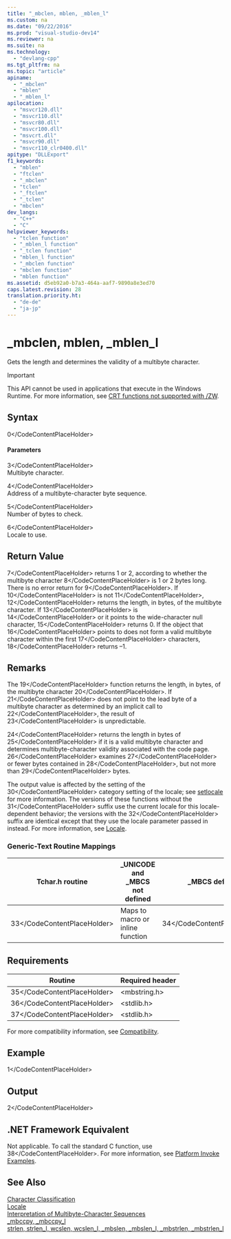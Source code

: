 ```yaml
---
title: "_mbclen, mblen, _mblen_l"
ms.custom: na
ms.date: "09/22/2016"
ms.prod: "visual-studio-dev14"
ms.reviewer: na
ms.suite: na
ms.technology: 
  - "devlang-cpp"
ms.tgt_pltfrm: na
ms.topic: "article"
apiname: 
  - "_mbclen"
  - "mblen"
  - "_mblen_l"
apilocation: 
  - "msvcr120.dll"
  - "msvcr110.dll"
  - "msvcr80.dll"
  - "msvcr100.dll"
  - "msvcrt.dll"
  - "msvcr90.dll"
  - "msvcr110_clr0400.dll"
apitype: "DLLExport"
f1_keywords: 
  - "mblen"
  - "ftclen"
  - "_mbclen"
  - "tclen"
  - "_ftclen"
  - "_tclen"
  - "mbclen"
dev_langs: 
  - "C++"
  - "C"
helpviewer_keywords: 
  - "tclen function"
  - "_mblen_l function"
  - "_tclen function"
  - "mblen_l function"
  - "_mbclen function"
  - "mbclen function"
  - "mblen function"
ms.assetid: d5eb92a0-b7a3-464a-aaf7-9890a8e3ed70
caps.latest.revision: 28
translation.priority.ht: 
  - "de-de"
  - "ja-jp"
---
```

# _mbclen, mblen, _mblen_l
Gets the length and determines the validity of a multibyte character.  
  
> [!IMPORTANT]
>  This API cannot be used in applications that execute in the Windows Runtime. For more information, see [CRT functions not supported with /ZW](http://msdn.microsoft.com/library/windows/apps/jj606124.aspx).  
  
## Syntax  
  
<CodeContentPlaceHolder>0\</CodeContentPlaceHolder>  
#### Parameters  
 <CodeContentPlaceHolder>3\</CodeContentPlaceHolder>  
 Multibyte character.  
  
 <CodeContentPlaceHolder>4\</CodeContentPlaceHolder>  
 Address of a multibyte-character byte sequence.  
  
 <CodeContentPlaceHolder>5\</CodeContentPlaceHolder>  
 Number of bytes to check.  
  
 <CodeContentPlaceHolder>6\</CodeContentPlaceHolder>  
 Locale to use.  
  
## Return Value  
 <CodeContentPlaceHolder>7\</CodeContentPlaceHolder> returns 1 or 2, according to whether the multibyte character <CodeContentPlaceHolder>8\</CodeContentPlaceHolder> is 1 or 2 bytes long. There is no error return for <CodeContentPlaceHolder>9\</CodeContentPlaceHolder>. If <CodeContentPlaceHolder>10\</CodeContentPlaceHolder> is not <CodeContentPlaceHolder>11\</CodeContentPlaceHolder>, <CodeContentPlaceHolder>12\</CodeContentPlaceHolder> returns the length, in bytes, of the multibyte character. If <CodeContentPlaceHolder>13\</CodeContentPlaceHolder> is <CodeContentPlaceHolder>14\</CodeContentPlaceHolder> or it points to the wide-character null character, <CodeContentPlaceHolder>15\</CodeContentPlaceHolder> returns 0. If the object that <CodeContentPlaceHolder>16\</CodeContentPlaceHolder> points to does not form a valid multibyte character within the first <CodeContentPlaceHolder>17\</CodeContentPlaceHolder> characters, <CodeContentPlaceHolder>18\</CodeContentPlaceHolder> returns –1.  
  
## Remarks  
 The <CodeContentPlaceHolder>19\</CodeContentPlaceHolder> function returns the length, in bytes, of the multibyte character <CodeContentPlaceHolder>20\</CodeContentPlaceHolder>. If <CodeContentPlaceHolder>21\</CodeContentPlaceHolder> does not point to the lead byte of a multibyte character as determined by an implicit call to <CodeContentPlaceHolder>22\</CodeContentPlaceHolder>, the result of <CodeContentPlaceHolder>23\</CodeContentPlaceHolder> is unpredictable.  
  
 <CodeContentPlaceHolder>24\</CodeContentPlaceHolder> returns the length in bytes of <CodeContentPlaceHolder>25\</CodeContentPlaceHolder> if it is a valid multibyte character and determines multibyte-character validity associated with the code page. <CodeContentPlaceHolder>26\</CodeContentPlaceHolder> examines <CodeContentPlaceHolder>27\</CodeContentPlaceHolder> or fewer bytes contained in <CodeContentPlaceHolder>28\</CodeContentPlaceHolder>, but not more than <CodeContentPlaceHolder>29\</CodeContentPlaceHolder> bytes.  
  
 The output value is affected by the setting of the <CodeContentPlaceHolder>30\</CodeContentPlaceHolder> category setting of the locale; see [setlocale](../vs140/setlocale--_wsetlocale.md) for more information. The versions of these functions without the <CodeContentPlaceHolder>31\</CodeContentPlaceHolder> suffix use the current locale for this locale-dependent behavior; the versions with the <CodeContentPlaceHolder>32\</CodeContentPlaceHolder> suffix are identical except that they use the locale parameter passed in instead. For more information, see [Locale](../vs140/locale.md).  
  
### Generic-Text Routine Mappings  
  
|Tchar.h routine|_UNICODE and _MBCS not defined|_MBCS defined|_UNICODE defined|  
|---------------------|--------------------------------------|--------------------|-----------------------|  
|<CodeContentPlaceHolder>33\</CodeContentPlaceHolder>|Maps to macro or inline function|<CodeContentPlaceHolder>34\</CodeContentPlaceHolder>|Maps to macro or inline function|  
  
## Requirements  
  
|Routine|Required header|  
|-------------|---------------------|  
|<CodeContentPlaceHolder>35\</CodeContentPlaceHolder>|\<mbstring.h>|  
|<CodeContentPlaceHolder>36\</CodeContentPlaceHolder>|\<stdlib.h>|  
|<CodeContentPlaceHolder>37\</CodeContentPlaceHolder>|\<stdlib.h>|  
  
 For more compatibility information, see [Compatibility](../vs140/compatibility.md).  
  
## Example  
  
<CodeContentPlaceHolder>1\</CodeContentPlaceHolder>  
## Output  
  
<CodeContentPlaceHolder>2\</CodeContentPlaceHolder>  
## .NET Framework Equivalent  
 Not applicable. To call the standard C function, use <CodeContentPlaceHolder>38\</CodeContentPlaceHolder>. For more information, see [Platform Invoke Examples](assetId:///15926806-f0b7-487e-93a6-4e9367ec689f).  
  
## See Also  
 [Character Classification](../vs140/character-classification.md)   
 [Locale](../vs140/locale.md)   
 [Interpretation of Multibyte-Character Sequences](../vs140/interpretation-of-multibyte-character-sequences.md)   
 [_mbccpy, _mbccpy_l](../vs140/_mbccpy--_mbccpy_l.md)   
 [strlen, strlen_l, wcslen, wcslen_l, _mbslen, _mbslen_l, _mbstrlen, _mbstrlen_l](../vs140/strlen--wcslen--_mbslen--_mbslen_l--_mbstrlen--_mbstrlen_l.md)